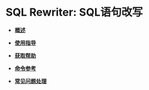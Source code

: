 # SQL Rewriter: SQL语句改写<a name="ZH-CN_TOPIC_0000001364336305"></a>

-   **[概述](SQL-Rewriter-SQL语句改写概述.md)**  

-   **[使用指导](SQL-Rewriter-SQL语句改写使用指导.md)**  

-   **[获取帮助](SQL-Rewriter-SQL语句改写获取帮助.md)**  

-   **[命令参考](SQL-Rewriter-SQL语句改写命令参考.md)**  

-   **[常见问题处理](SQL-Rewriter-SQL语句改写常见问题处理.md)**  

